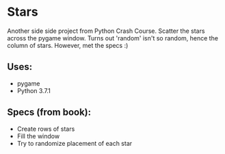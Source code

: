 # Stars
Another side side project from Python Crash Course. Scatter the stars across the pygame window. Turns out 'random' isn't so random, hence the column of stars. However, met the specs :)

## Uses:

* pygame
* Python 3.7.1

## Specs (from book):

* Create rows of stars
* Fill the window
* Try to randomize placement of each star 
